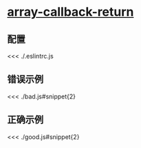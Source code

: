 # [array-callback-return](https://eslint.org/docs/rules/array-callback-return)

## 配置

<<< ./.eslintrc.js

## 错误示例

<<< ./bad.js#snippet{2}

## 正确示例

<<< ./good.js#snippet{2}
